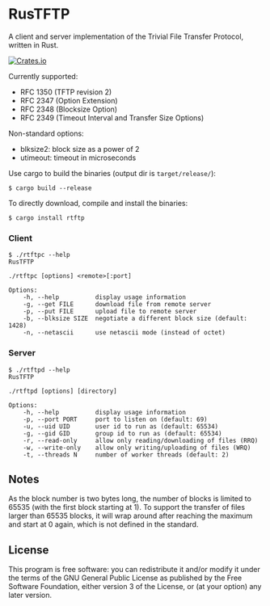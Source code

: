 RusTFTP
=======

A client and server implementation of the Trivial File Transfer Protocol,
written in Rust.

[![Crates.io](https://img.shields.io/crates/v/rtftp.svg)](https://crates.io/crates/rtftp)


Currently supported:
* RFC 1350 (TFTP revision 2)
* RFC 2347 (Option Extension)
* RFC 2348 (Blocksize Option)
* RFC 2349 (Timeout Interval and Transfer Size Options)

Non-standard options:
* blksize2: block size as a power of 2
* utimeout: timeout in microseconds


Use cargo to build the binaries (output dir is `target/release/`):
```
$ cargo build --release
```

To directly download, compile and install the binaries:
```
$ cargo install rtftp
```


### Client

```
$ ./rtftpc --help
RusTFTP

./rtftpc [options] <remote>[:port]

Options:
    -h, --help          display usage information
    -g, --get FILE      download file from remote server
    -p, --put FILE      upload file to remote server
    -b, --blksize SIZE  negotiate a different block size (default: 1428)
    -n, --netascii      use netascii mode (instead of octet)
```


### Server

```
$ ./rtftpd --help
RusTFTP

./rtftpd [options] [directory]

Options:
    -h, --help          display usage information
    -p, --port PORT     port to listen on (default: 69)
    -u, --uid UID       user id to run as (default: 65534)
    -g, --gid GID       group id to run as (default: 65534)
    -r, --read-only     allow only reading/downloading of files (RRQ)
    -w, --write-only    allow only writing/uploading of files (WRQ)
    -t, --threads N     number of worker threads (default: 2)
```


## Notes

As the block number is two bytes long, the number of blocks is limited
to 65535 (with the first block starting at 1).
To support the transfer of files larger than 65535 blocks, it will wrap around
after reaching the maximum and start at 0 again, which is not defined in the
standard.


## License

This program is free software: you can redistribute it and/or modify
it under the terms of the GNU General Public License as published by
the Free Software Foundation, either version 3 of the License, or
(at your option) any later version.
